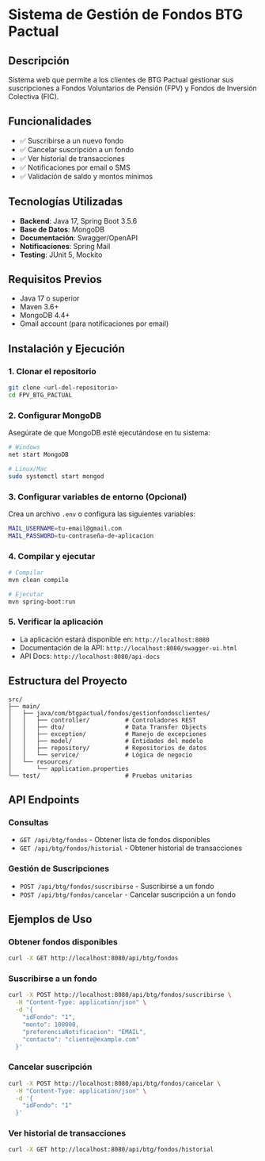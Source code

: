 # Sistema de Gestión de Fondos BTG Pactual

## Descripción
Sistema web que permite a los clientes de BTG Pactual gestionar sus suscripciones a Fondos Voluntarios de Pensión (FPV) y Fondos de Inversión Colectiva (FIC).

## Funcionalidades
- ✅ Suscribirse a un nuevo fondo
- ✅ Cancelar suscripción a un fondo
- ✅ Ver historial de transacciones
- ✅ Notificaciones por email o SMS
- ✅ Validación de saldo y montos mínimos

## Tecnologías Utilizadas
- **Backend**: Java 17, Spring Boot 3.5.6
- **Base de Datos**: MongoDB
- **Documentación**: Swagger/OpenAPI
- **Notificaciones**: Spring Mail
- **Testing**: JUnit 5, Mockito

## Requisitos Previos
- Java 17 o superior
- Maven 3.6+
- MongoDB 4.4+
- Gmail account (para notificaciones por email)

## Instalación y Ejecución

### 1. Clonar el repositorio
```bash
git clone <url-del-repositorio>
cd FPV_BTG_PACTUAL
```

### 2. Configurar MongoDB
Asegúrate de que MongoDB esté ejecutándose en tu sistema:
```bash
# Windows
net start MongoDB

# Linux/Mac
sudo systemctl start mongod
```

### 3. Configurar variables de entorno (Opcional)
Crea un archivo `.env` o configura las siguientes variables:
```bash
MAIL_USERNAME=tu-email@gmail.com
MAIL_PASSWORD=tu-contraseña-de-aplicacion
```

### 4. Compilar y ejecutar
```bash
# Compilar
mvn clean compile

# Ejecutar
mvn spring-boot:run
```

### 5. Verificar la aplicación
- La aplicación estará disponible en: `http://localhost:8080`
- Documentación de la API: `http://localhost:8080/swagger-ui.html`
- API Docs: `http://localhost:8080/api-docs`

## Estructura del Proyecto
```
src/
├── main/
│   ├── java/com/btgpactual/fondos/gestionfondosclientes/
│   │   ├── controller/          # Controladores REST
│   │   ├── dto/                 # Data Transfer Objects
│   │   ├── exception/           # Manejo de excepciones
│   │   ├── model/               # Entidades del modelo
│   │   ├── repository/          # Repositorios de datos
│   │   └── service/             # Lógica de negocio
│   └── resources/
│       └── application.properties
└── test/                        # Pruebas unitarias
```

## API Endpoints

### Consultas
- `GET /api/btg/fondos` - Obtener lista de fondos disponibles
- `GET /api/btg/fondos/historial` - Obtener historial de transacciones

### Gestión de Suscripciones
- `POST /api/btg/fondos/suscribirse` - Suscribirse a un fondo
- `POST /api/btg/fondos/cancelar` - Cancelar suscripción a un fondo

## Ejemplos de Uso

### Obtener fondos disponibles
```bash
curl -X GET http://localhost:8080/api/btg/fondos
```

### Suscribirse a un fondo
```bash
curl -X POST http://localhost:8080/api/btg/fondos/suscribirse \
  -H "Content-Type: application/json" \
  -d '{
    "idFondo": "1",
    "monto": 100000,
    "preferenciaNotificacion": "EMAIL",
    "contacto": "cliente@example.com"
  }'
```

### Cancelar suscripción
```bash
curl -X POST http://localhost:8080/api/btg/fondos/cancelar \
  -H "Content-Type: application/json" \
  -d '{
    "idFondo": "1"
  }'
```

### Ver historial de transacciones
```bash
curl -X GET http://localhost:8080/api/btg/fondos/historial
```
